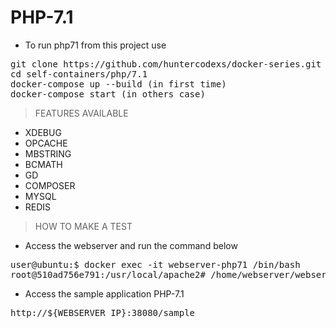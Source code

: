 # PHP-7.1

- To run php71 from this project use

<pre>
git clone https://github.com/huntercodexs/docker-series.git .
cd self-containers/php/7.1
docker-compose up --build (in first time)
docker-compose start (in others case)
</pre>

> FEATURES AVAILABLE

- XDEBUG
- OPCACHE
- MBSTRING
- BCMATH
- GD
- COMPOSER
- MYSQL
- REDIS

> HOW TO MAKE A TEST

- Access the webserver and run the command below

<pre>
user@ubuntu:$ docker exec -it webserver-php71 /bin/bash
root@510ad756e791:/usr/local/apache2# /home/webserver/webserver.sh restart
</pre>

- Access the sample application PHP-7.1

<pre>
http://${WEBSERVER_IP}:38080/sample
</pre>

